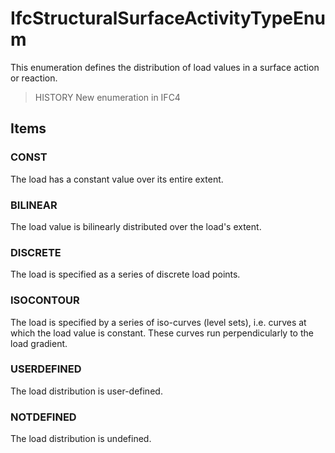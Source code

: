 # IfcStructuralSurfaceActivityTypeEnum

This enumeration defines the distribution of load values in a surface action or reaction.

> HISTORY New enumeration in IFC4

## Items

### CONST
The load has a constant value over its entire extent.

### BILINEAR
The load value is bilinearly distributed over the load's extent.

### DISCRETE
The load is specified as a series of discrete load points.

### ISOCONTOUR
The load is specified by a series of iso-curves (level sets), i.e. curves at which the load value is constant. These curves run perpendicularly to the load gradient.

### USERDEFINED
The load distribution is user-defined.

### NOTDEFINED
The load distribution is undefined.
